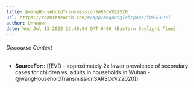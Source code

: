 ```yaml
---
title: @wangHouseholdTransmissionSARSCoV22020
url: https://roamresearch.com/#/app/megacoglab/page/fBaRFCJel
author: Unknown
date: Wed Jul 13 2022 22:40:04 GMT-0400 (Eastern Daylight Time)
---
```




###### Discourse Context

- **SourceFor::** [[EVD - approximately 2x lower prevalence of secondary cases for children vs. adults in households in Wuhan - @wangHouseholdTransmissionSARSCoV22020]]
